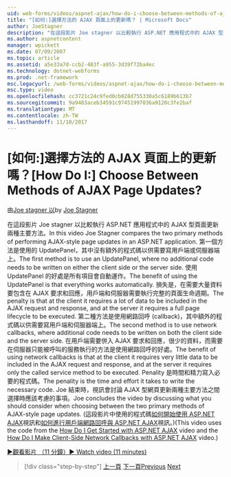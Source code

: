 ```yaml
---
uid: web-forms/videos/aspnet-ajax/how-do-i-choose-between-methods-of-ajax-page-updates
title: "[如何:]選擇方法的 AJAX 頁面上的更新嗎？ | Microsoft Docs"
author: JoeStagner
description: "在這段影片 Joe stagner 以比較執行 ASP.NET 應用程式中的 AJAX 型頁面更新兩種主要方法。 第一個方法是使用 Upd..."
ms.author: aspnetcontent
manager: wpickett
ms.date: 07/09/2007
ms.topic: article
ms.assetid: a5e33a7d-ccb2-483f-a955-3d39f72ba4ec
ms.technology: dotnet-webforms
ms.prod: .net-framework
msc.legacyurl: /web-forms/videos/aspnet-ajax/how-do-i-choose-between-methods-of-ajax-page-updates
msc.type: video
ms.openlocfilehash: cc3721c24c9fed0cb028d755330a5c6189b613b7
ms.sourcegitcommit: 9a9483aceb34591c97451997036a9120c3fe2baf
ms.translationtype: MT
ms.contentlocale: zh-TW
ms.lasthandoff: 11/10/2017
---
```

<a name="how-do-i-choose-between-methods-of-ajax-page-updates"></a><span data-ttu-id="bf68c-105">[如何:]選擇方法的 AJAX 頁面上的更新嗎？</span><span class="sxs-lookup"><span data-stu-id="bf68c-105">[How Do I:] Choose Between Methods of AJAX Page Updates?</span></span>
====================
<span data-ttu-id="bf68c-106">由[Joe stagner 以](https://github.com/JoeStagner)</span><span class="sxs-lookup"><span data-stu-id="bf68c-106">by [Joe Stagner](https://github.com/JoeStagner)</span></span>

<span data-ttu-id="bf68c-107">在這段影片 Joe stagner 以比較執行 ASP.NET 應用程式中的 AJAX 型頁面更新兩種主要方法。</span><span class="sxs-lookup"><span data-stu-id="bf68c-107">In this video Joe Stagner compares the two primary methods of performing AJAX-style page updates in an ASP.NET application.</span></span> <span data-ttu-id="bf68c-108">第一個方法是使用的 UpdatePanel，其中沒有額外的程式碼以供需要寫用戶端或伺服器端上。</span><span class="sxs-lookup"><span data-stu-id="bf68c-108">The first method is to use an UpdatePanel, where no additional code needs to be written on either the client side or the server side.</span></span> <span data-ttu-id="bf68c-109">使用 UpdatePanel 的好處是所有項目會自動運作。</span><span class="sxs-lookup"><span data-stu-id="bf68c-109">The benefit of using the UpdatePanel is that everything works automatically.</span></span> <span data-ttu-id="bf68c-110">損失是，在需要大量資料要包含在 AJAX 要求和回應，用戶端和伺服器需要執行完整的頁面生命週期。</span><span class="sxs-lookup"><span data-stu-id="bf68c-110">The penalty is that at the client it requires a lot of data to be included in the AJAX request and response, and at the server it requires a full page lifecycle to be executed.</span></span> <span data-ttu-id="bf68c-111">第二種方法是使用網路回呼 (callback)，其中額外的程式碼以供需要寫用戶端和伺服器端上。</span><span class="sxs-lookup"><span data-stu-id="bf68c-111">The second method is to use network callbacks, where additional code needs to be written on both the client side and the server side.</span></span> <span data-ttu-id="bf68c-112">在用戶端需要併入 AJAX 要求和回應，很少的資料，而需要在伺服器只能被呼叫的服務執行的方法是使用網路回呼的好處。</span><span class="sxs-lookup"><span data-stu-id="bf68c-112">The benefit of using network callbacks is that at the client it requires very little data to be included in the AJAX request and response, and at the server it requires only the called service method to be executed.</span></span> <span data-ttu-id="bf68c-113">Penality 是時間和精力寫入必要的程式碼。</span><span class="sxs-lookup"><span data-stu-id="bf68c-113">The penality is the time and effort it takes to write the necessary code.</span></span> <span data-ttu-id="bf68c-114">Joe 結束時，視訊會討論 AJAX 型網頁更新兩種主要方法之間選擇時應該考慮的事項。</span><span class="sxs-lookup"><span data-stu-id="bf68c-114">Joe concludes the video by discussing what you should consider when choosing between the two primary methods of AJAX-style page updates.</span></span> <span data-ttu-id="bf68c-115">(這段影片中使用的程式碼[如何開始使用 ASP.NET AJAX](how-do-i-get-started-with-aspnet-ajax.md)視訊和[如何進行用戶端網路回呼與 ASP.NET AJAX](how-do-i-make-client-side-network-callbacks-with-aspnet-ajax.md)視訊。)</span><span class="sxs-lookup"><span data-stu-id="bf68c-115">(This video uses the code from the [How Do I Get Started with ASP.NET AJAX](how-do-i-get-started-with-aspnet-ajax.md) video and the [How Do I Make Client-Side Network Callbacks with ASP.NET AJAX](how-do-i-make-client-side-network-callbacks-with-aspnet-ajax.md) video.)</span></span>

[<span data-ttu-id="bf68c-116">&#9654;觀看影片 （11 分鐘）</span><span class="sxs-lookup"><span data-stu-id="bf68c-116">&#9654; Watch video (11 minutes)</span></span>](https://channel9.msdn.com/Blogs/ASP-NET-Site-Videos/how-do-i-choose-between-methods-of-ajax-page-updates)

>[!div class="step-by-step"]
<span data-ttu-id="bf68c-117">[上一頁](how-do-i-update-multiple-regions-of-a-page-with-aspnet-ajax.md)
[下一頁](how-do-i-use-other-javascript-user-interface-libraries-with-aspnet-ajax.md)</span><span class="sxs-lookup"><span data-stu-id="bf68c-117">[Previous](how-do-i-update-multiple-regions-of-a-page-with-aspnet-ajax.md)
[Next](how-do-i-use-other-javascript-user-interface-libraries-with-aspnet-ajax.md)</span></span>
